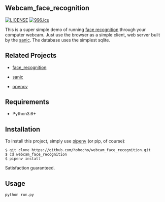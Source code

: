 ## Webcam_face_recognition

[![LICENSE](https://img.shields.io/badge/license-NPL%20(The%20996%20Prohibited%20License)-blue.svg)](https://github.com/996icu/996.ICU/blob/master/LICENSE) [![996.icu](https://img.shields.io/badge/link-996.icu-red.svg)](https://996.icu)

This is a super simple demo of running [face recognition](https://github.com/ageitgey/face_recognition) through your computer webcam.
Just use the browser as a simple client, web server built by the [sanic](https://github.com/huge-success/sanic). 
The database uses the simplest sqlite.


## Related Projects

* [face_recognition](https://github.com/ageitgey/face_recognition)

* [sanic](https://github.com/huge-success/sanic)

* [opencv](https://github.com/opencv/opencv)


## Requirements

* Python3.6+

## Installation

To install this project, simply use [pipenv](http://pipenv.org/) (or pip, of course):

```
$ git clone https://github.com/hohocho/webcam_face_recognition.git
$ cd webcam_face_recognition
$ pipenv install
```

Satisfaction guaranteed.

## Usage

```shell
python run.py
```
